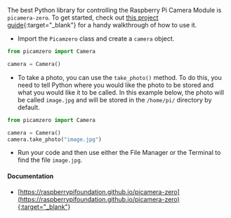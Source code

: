 The best Python library for controlling the Raspberry Pi Camera Module is `picamera-zero`. To get started, check out [this project guide](https://raspberrypifoundation.github.io/picamera-zero/hello_world/){:target="_blank"} for a handy walkthrough of how to use it.



- Import the `Picamzero` class and create a `camera` object.

```python
from picamzero import Camera

camera = Camera()

```

- To take a photo, you can use the `take_photo()` method. To do this, you need to tell Python where you would like the photo to be stored and what you would like it to be called. In this example below, the photo will be called `image.jpg` and will be stored in the `/home/pi/` directory by default.

```python
from picamzero import Camera

camera = Camera()
camera.take_photo("image.jpg")
```

- Run your code and then use either the File Manager or the Terminal to find the file `image.jpg`.

#### Documentation

- [https://raspberrypifoundation.github.io/picamera-zero](https://raspberrypifoundation.github.io/picamera-zero){:target="_blank"}